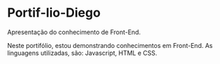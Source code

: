 # Portif-lio-Diego
Apresentação do conhecimento de Front-End. 

Neste portifólio, estou demonstrando conhecimentos em Front-End. 
As linguagens utilizadas, são: Javascript, HTML e CSS.


